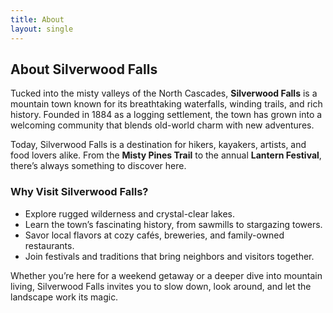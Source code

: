 ```yaml
---
title: About
layout: single
---
```


## About Silverwood Falls

Tucked into the misty valleys of the North Cascades, **Silverwood Falls** is a mountain town known for its breathtaking waterfalls, winding trails, and rich history. Founded in 1884 as a logging settlement, the town has grown into a welcoming community that blends old-world charm with new adventures.  

Today, Silverwood Falls is a destination for hikers, kayakers, artists, and food lovers alike. From the **Misty Pines Trail** to the annual **Lantern Festival**, there’s always something to discover here.  

### Why Visit Silverwood Falls?

- Explore rugged wilderness and crystal-clear lakes.  
- Learn the town’s fascinating history, from sawmills to stargazing towers.  
- Savor local flavors at cozy cafés, breweries, and family-owned restaurants.  
- Join festivals and traditions that bring neighbors and visitors together.  

Whether you’re here for a weekend getaway or a deeper dive into mountain living, Silverwood Falls invites you to slow down, look around, and let the landscape work its magic.  
